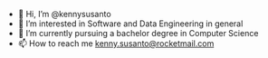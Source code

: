 - 👋 Hi, I’m @kennysusanto
- 👀 I’m interested in Software and Data Engineering in general
- 🌱 I’m currently pursuing a bachelor degree in Computer Science
- 📫 How to reach me kenny.susanto@rocketmail.com

<!---
kennysusanto/kennysusanto is a ✨ special ✨ repository because its `README.md` (this file) appears on your GitHub profile.
You can click the Preview link to take a look at your changes.
--->

